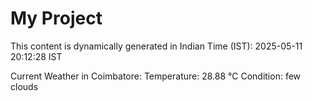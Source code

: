 # My Project

This content is dynamically generated in Indian Time (IST): 2025-05-11 20:12:28 IST


Current Weather in Coimbatore:
Temperature: 28.88 °C
Condition: few clouds
